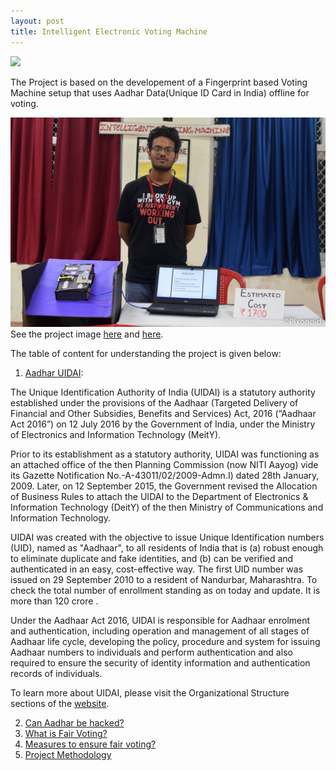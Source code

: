 ```yaml
---
layout: post
title: Intelligent Electronic Voting Machine
---
```

![](https://img.shields.io/badge/Documentation-In%20Process-brightgreen.svg)

The Project is based on the developement of a Fingerprint based Voting Machine setup that uses Aadhar Data(Unique ID Card in India) offline for voting. 

![](https://github.com/animeshsrivastava24/animeshsrivastava24.github.io/blob/master/img/17972372_1516703568362535_1912505883820055044_o.jpg)
See the project image [here](https://github.com/animeshsrivastava24/animeshsrivastava24.github.io/blob/master/img/17972372_1516703568362535_1912505883820055044_o.jpg) and [here](/img/WhatsApp%20Image%202017-04-04%20at%203.52.18%20PM.jpeg).

The table of content for understanding the project is given below:
1. [Aadhar UIDAI]():

The Unique Identification Authority of India (UIDAI) is a statutory authority established under the provisions of the Aadhaar (Targeted Delivery of Financial and Other Subsidies, Benefits and Services) Act, 2016 (“Aadhaar Act 2016”) on 12 July 2016 by the Government of India, under the Ministry of Electronics and Information Technology (MeitY).

Prior to its establishment as a statutory authority, UIDAI was functioning as an attached office of the then Planning Commission (now NITI Aayog) vide its Gazette Notification No.-A-43011/02/2009-Admn.I) dated 28th January, 2009. Later, on 12 September 2015, the Government revised the Allocation of Business Rules to attach the UIDAI to the Department of Electronics & Information Technology (DeitY) of the then Ministry of Communications and Information Technology.

UIDAI was created with the objective to issue Unique Identification numbers (UID), named as "Aadhaar", to all residents of India that is (a) robust enough to eliminate duplicate and fake identities, and (b) can be verified and authenticated in an easy, cost-effective way. The first UID number was issued on 29 September 2010 to a resident of Nandurbar, Maharashtra. To check the total number of enrollment standing as on today and update. It is more than 120 crore .

Under the Aadhaar Act 2016, UIDAI is responsible for Aadhaar enrolment and authentication, including operation and management of all stages of Aadhaar life cycle, developing the policy, procedure and system for issuing Aadhaar numbers to individuals and perform authentication and also required to ensure the security of identity information and authentication records of individuals.

To learn more about UIDAI, please visit the Organizational Structure sections of the [website](https://uidai.gov.in/about-uidai/unique-identification-authority-of-india).

2. [Can Aadhar be hacked?]()
3. [What is Fair Voting?]()
4. [Measures to ensure fair voting?]()
5. [Project Methodology]()
